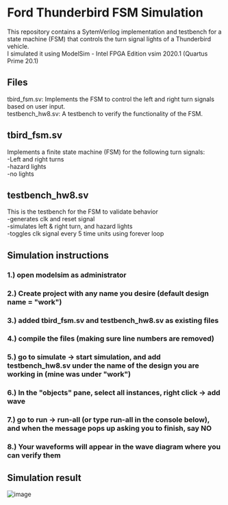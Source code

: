# Ford Thunderbird FSM Simulation
This repository contains a SytemVerilog implementation and testbench for a state machine (FSM) that controls the turn signal lights of a Thunderbird vehicle.\
I simulated it using ModelSim - Intel FPGA Edition vsim 2020.1 (Quartus Prime 20.1)
## Files
tbird_fsm.sv: Implements the FSM to control the left and right turn signals based on user input.\
testbench_hw8.sv: A testbench to verify the functionality of the FSM.
## tbird_fsm.sv
Implements a finite state machine (FSM) for the following turn signals:\
-Left and right turns\
-hazard lights\
-no lights
## testbench_hw8.sv
This is the testbench for the FSM to validate behavior\
-generates clk and reset signal\
-simulates left & right turn, and hazard lights\
-toggles clk signal every 5 time units using forever loop
## Simulation instructions
### 1.) open modelsim as administrator
### 2.) Create project with any name you desire (default design name = "work")
### 3.) added tbird_fsm.sv and testbench_hw8.sv as existing files
### 4.) compile the files (making sure line numbers are removed)
### 5.) go to simulate -> start simulation, and add testbench_hw8.sv under the name of the design you are working in (mine was under "work")
### 6.) In the "objects" pane, select all instances, right click -> add wave
### 7.) go to run -> run-all (or type run-all in the console below), and when the message pops up asking you to finish, say NO
### 8.) Your waveforms will appear in the wave diagram where you can verify them
## Simulation result
![image](https://github.com/user-attachments/assets/cab88670-3fc4-4beb-8f19-397324b1219c)
